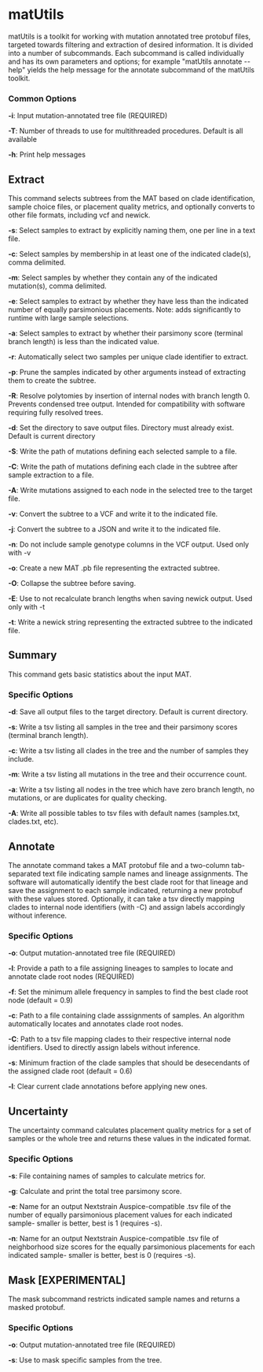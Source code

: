 # matUtils
matUtils is a toolkit for working with mutation annotated tree protobuf files, targeted towards filtering and extraction of desired information. It is divided into a number of subcommands. Each subcommand is called individually and has its own parameters and options; for example "matUtils annotate --help" yields the help message for the annotate subcommand of the matUtils toolkit.

### Common Options

**-i**: Input mutation-annotated tree file (REQUIRED)

**-T**: Number of threads to use for multithreaded procedures. Default is all available

**-h**: Print help messages

## Extract

This command selects subtrees from the MAT based on clade identification, sample choice files, or placement quality metrics, and optionally converts to other file formats, including vcf and newick.

**-s**: Select samples to extract by explicitly naming them, one per line in a text file.

**-c**: Select samples by membership in at least one of the indicated clade(s), comma delimited.

**-m**: Select samples by whether they contain any of the indicated mutation(s), comma delimited.

**-e**: Select samples to extract by whether they have less than the indicated number of equally parsimonious placements. Note: adds significantly to runtime with large sample selections.

**-a**: Select samples to extract by whether their parsimony score (terminal branch length) is less than the indicated value.

**-r**: Automatically select two samples per unique clade identifier to extract.

**-p**: Prune the samples indicated by other arguments instead of extracting them to create the subtree.

**-R**: Resolve polytomies by insertion of internal nodes with branch length 0. Prevents condensed tree output. Intended for compatibility with software requiring fully resolved trees.

**-d**: Set the directory to save output files. Directory must already exist. Default is current directory

**-S**: Write the path of mutations defining each selected sample to a file.

**-C**: Write the path of mutations defining each clade in the subtree after sample extraction to a file.

**-A**: Write mutations assigned to each node in the selected tree to the target file.

**-v**: Convert the subtree to a VCF and write it to the indicated file.

**-j**: Convert the subtree to a JSON and write it to the indicated file.

**-n**: Do not include sample genotype columns in the VCF output. Used only with -v

**-o**: Create a new MAT .pb file representing the extracted subtree. 

**-O**: Collapse the subtree before saving.

**-E**: Use to not recalculate branch lengths when saving newick output. Used only with -t

**-t**: Write a newick string representing the extracted subtree to the indicated file.

## Summary

This command gets basic statistics about the input MAT.

### Specific Options

**-d**: Save all output files to the target directory. Default is current directory.

**-s**: Write a tsv listing all samples in the tree and their parsimony scores (terminal branch length).

**-c**: Write a tsv listing all clades in the tree and the number of samples they include.

**-m**: Write a tsv listing all mutations in the tree and their occurrence count.

**-a**: Write a tsv listing all nodes in the tree which have zero branch length, no mutations, or are duplicates for quality checking.

**-A**: Write all possible tables to tsv files with default names (samples.txt, clades.txt, etc).

## Annotate

The annotate command takes a MAT protobuf file and a two-column tab-separated text file indicating sample names and lineage assignments. The software will automatically identify the best clade root for that lineage and save the assignment to each sample indicated, returning a new protobuf with these values stored. Optionally, it can take a tsv directly mapping clades to internal node identifiers (with -C) and assign labels accordingly without inference.

### Specific Options

**-o**: Output mutation-annotated tree file (REQUIRED)

**-l**: Provide a path to a file assigning lineages to samples to locate and annotate clade root nodes (REQUIRED)

**-f**: Set the minimum allele frequency in samples to find the best clade root node (default = 0.9)

**-c**: Path to a file containing clade asssignments of samples. An algorithm automatically locates and annotates clade root nodes.

**-C**: Path to a tsv file mapping clades to their respective internal node identifiers. Used to directly assign labels without inference.

**-s**: Minimum fraction of the clade samples that should be desecendants of the assigned clade root (default = 0.6)

**-l**: Clear current clade annotations before applying new ones.

## Uncertainty

The uncertainty command calculates placement quality metrics for a set of samples or the whole tree and returns these values in the indicated format.

### Specific Options

**-s**: File containing names of samples to calculate metrics for.

**-g**: Calculate and print the total tree parsimony score. 

**-e**: Name for an output Nextstrain Auspice-compatible .tsv file of the number of equally parsimonious placement values for each indicated sample- smaller is better, best is 1 (requires -s).

**-n**: Name for an output Nextstrain Auspice-compatible .tsv file of neighborhood size scores for the equally parsimonious placements for each indicated sample- smaller is better, best is 0 (requires -s).

## Mask [EXPERIMENTAL]

The mask subcommand restricts indicated sample names and returns a masked protobuf.

### Specific Options

**-o**: Output mutation-annotated tree file (REQUIRED)

**-s**: Use to mask specific samples from the tree. 
